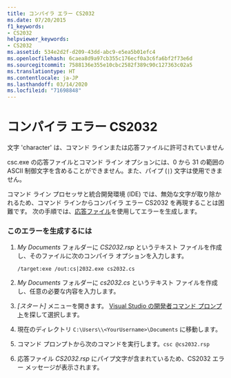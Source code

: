 ```yaml
---
title: コンパイラ エラー CS2032
ms.date: 07/20/2015
f1_keywords:
- CS2032
helpviewer_keywords:
- CS2032
ms.assetid: 534e2d2f-d209-43dd-abc9-e5ea5b01efc4
ms.openlocfilehash: 6caea8d9a97cb355c176ecf0a3c6fa6bf2f73e6d
ms.sourcegitcommit: 7588136e355e10cbc2582f389c90c127363c02a5
ms.translationtype: HT
ms.contentlocale: ja-JP
ms.lasthandoff: 03/14/2020
ms.locfileid: "71698848"
---
```

# <a name="compiler-error-cs2032"></a>コンパイラ エラー CS2032

文字 'character' は、コマンド ラインまたは応答ファイルに許可されていません

 csc.exe の応答ファイルとコマンド ライン オプションには、0 から 31 の範囲の ASCII 制御文字を含めることができません。また、パイプ (`|`) 文字は使用できません。

 コマンド ライン プロセッサと統合開発環境 (IDE) では、無効な文字が取り除かれるため、コマンド ラインからコンパイラ エラー CS2032 を再現することは困難です。 次の手順では、[応答ファイル](../compiler-options/response-file-compiler-option.md)を使用してエラーを生成します。

### <a name="to-generate-this-error"></a>このエラーを生成するには

1. *My Documents* フォルダーに *CS2032.rsp* というテキスト ファイルを作成し、そのファイルに次のコンパイラ オプションを入力します。
  
    ```console
    /target:exe /out:cs|2032.exe cs2032.cs
    ```

2. *My Documents* フォルダーに *cs2032.cs* というテキスト ファイルを作成し、任意の必要な内容を入力します。

3. *[スタート]* メニューを開きます。 [Visual Studio の開発者コマンド プロンプト](../../../framework/tools/developer-command-prompt-for-vs.md)を探して選択します。

4. 現在のディレクトリ `C:\Users\\<YourUsername>\Documents` に移動します。

5. コマンド プロンプトから次のコマンドを実行します。`csc @cs2032.rsp`

6. 応答ファイル *CS2032.rsp* にパイプ文字が含まれているため、CS2032 エラー メッセージが表示されます。
